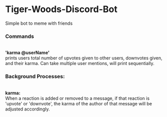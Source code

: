 # Tiger-Woods-Discord-Bot
Simple bot to meme with friends<br>
<par>
<h3>Commands</h3><br>
<strong>'karma @userName'</strong><br> prints users total number of upvotes given to other users, downvotes given, and their karma. Can take multiple                             user mentions, will print sequentially.<br>
  <h3>Background Processes:</h3><br>
  <strong>karma:</strong><br> When a reaction is added or removed to a message, if that reaction is 'upvote' or 'downvote', the karma of the                             author of that message will be adjusted accordingly.</par>
